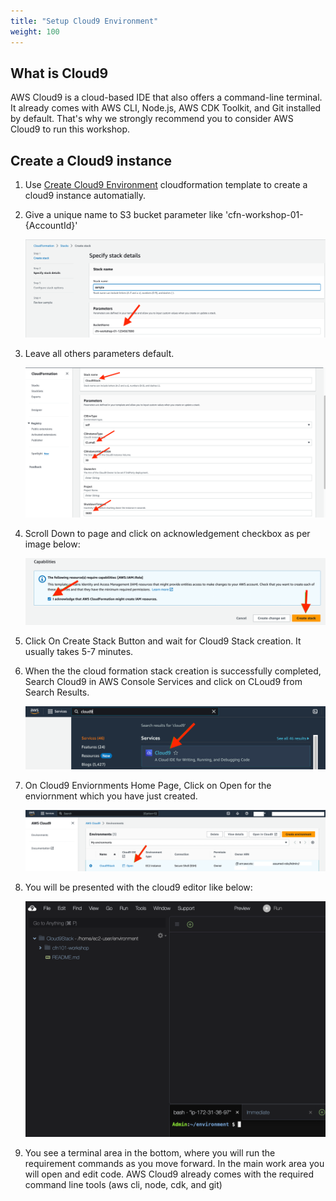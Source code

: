 ```yaml
---
title: "Setup Cloud9 Environment"
weight: 100
---
```


## What is Cloud9

AWS Cloud9 is a cloud-based IDE that also offers a command-line terminal. It already comes with AWS CLI, Node.js, AWS CDK Toolkit, and Git installed by default. That's why we strongly recommend you to consider AWS Cloud9 to run this workshop.

## Create a Cloud9 instance

1. Use [Create Cloud9 Environment](https://ap-south-1.console.aws.amazon.com/cloudformation/home?region=ap-south-1#/stacks/quickcreate?templateURL=https://cloudformation-templates-workshop-ap-south-1.s3.amazonaws.com/cloud9_instancestack.yaml&stackName=Cloud9Stack&param_C9InstanceVolumeSize=30) cloudformation template to create a cloud9 instance automatially.


1. Give a unique name to S3 bucket parameter like 'cfn-workshop-01-{AccountId}'

    ![cloud9_params-png](/static/prerequisites/cloud9/s3_bucket_name.png)

1. Leave all others parameters default.

    ![cloud9_params-png](/static/prerequisites/cloud9/cloud9_params.png)

1. Scroll Down to page and click on acknowledgement checkbox as per image below:

    ![acknowledgment-png](/static/prerequisites/cloud9/cloud9_stack_acknowledgement.png)


1. Click On Create Stack Button and wait for Cloud9 Stack creation. It usually takes 5-7 minutes.


1. When the the cloud formation stack creation is successfully completed, Search Cloud9 in AWS Console Services and click on CLoud9 from Search Results.

    ![cloud9_search-png](/static/prerequisites/cloud9/cloud9_search.png)


1.  On Cloud9 Enviornments Home Page, Click on Open for the enviornment which you have just created.

    ![cloud9_env-png](/static/prerequisites/cloud9/cloud9_env.png)


1. You will be presented with the cloud9 editor like below:

    ![cloud9_homepage-png](/static/prerequisites/cloud9/cloud9_homepage.png)


1. You see a terminal area in the bottom, where you will run the requirement commands as you move forward. In the main work area you will open and edit code. AWS Cloud9 already comes with the required command line tools (aws cli, node, cdk, and git)
